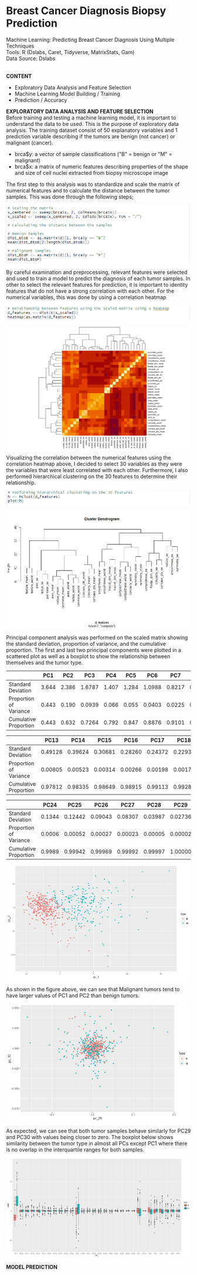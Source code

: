 # Breast Cancer Diagnosis Biopsy Prediction

Machine Learning: Predicting Breast Cancer Diagnosis Using Multiple Techniques<br />
Tools: R (Dslabs, Caret, Tidyverse, MatrixStats, Gam)<br />
Data Source: Dslabs<br />
<br />

**CONTENT**
- Exploratory Data Analysis and Feature Selection
- Machine Learning Model Building / Training
-	Prediction / Accuracy

**EXPLORATORY DATA ANALYSIS AND FEATURE SELECTION**<br />
Before training and testing a machine learning model, it is important to understand the data to be used. This is the purpose of exploratory data analysis. 
The training dataset consist of 50 explanatory variables and 1 prediction variable describing if the tumors are benign (not cancer) or malignant (cancer). 
-	brca$y: a vector of sample classifications ("B" = benign or "M" = malignant)
-	brca$x: a matrix of numeric features describing properties of the shape and size of cell nuclei extracted from biopsy microscope image<br />

The first step to this analysis was to standardize and scale the matrix of numerical features and to calculate the distance between the tumor samples. 
This was done through the following steps;

![](image/scale.png)

By careful examination and preprocessing, relevant features were selected and used to train a model to predict the diagnosis of each tumor samples. In other to select the relevant features for prediction, it is important to identity features that do not have a strong correlation with each other. For the numerical variables, this was done by using a correlation heatmap

![](image/rlcode.png)

![](image/heatmap.jpeg)

Visualizing the correlation between the numerical features using the correlation heatmap above, I decided to select 30 variables as they were the variables that were least correlated with each other. Furthermore, I also performed hierarchical clustering on the 30 features to determine their relationship.

![](image/hclcode.png)

![](image/hclust_plot.jpeg)

Principal component analysis was performed on the scaled matrix showing the standard deviation, proportion of variance, and the cumulative proportion. The first and last two principal components were plotted in a scattered plot as well as a boxplot to show the relationship between themselves and the tumor type.

|  | PC1 | PC2 | PC3 | PC4 | PC5 | PC6 | PC7 | PC8 | PC9 | PC10 | PC11 | PC12 |
| --- | --- | --- | --- | --- | --- | --- | --- | --- | ---- | ---- | ---- | ---- |
| Standard Deviation | 3.644 | 2.386 | 1.6787 |	1.407 |	1.284 |	1.0988 |	0.8217 |	0.6904 |	0.6457 | 0.5922 | 0.5421 |	0.51104 |
| Proportion of Variance | 0.443 |	0.190 |	0.0939 |	0.066 |	0.055 |	0.0403 |	0.0225 |	0.0159 |	0.0139 | 0.0117 |	0.0098 |	0.00871 |
| Cumulative Proportion | 0.443 |	0.632 |	0.7264 |	0.792 |	0.847 |	0.8876 |	0.9101 |	0.9260 |	0.9399 | 0.9516 |	0.9614 |	0.97007 |

|  | PC13 | PC14 | PC15 | PC16 | PC17 | PC18 | PC19 | PC20 | PC21 | PC22 | PC23 |
| --- | --- | --- | --- | --- | --- | --- | --- | --- | ---- | ---- | ---- |
| Standard Deviation | 0.49128 |	0.39624 |	0.30681 |	0.28260 |	0.24372 |	0.22939 | 0.22244 |	0.17652 |	0.173 |	0.16565 |	0.15602 |
| Proportion of Variance | 0.00805 |	0.00523 | 0.00314 |	0.00266 |	0.00198 |	0.00175 | 0.00165 |	0.00104 |	0.001 |	0.00091 |	0.00081 |
| Cumulative Proportion | 0.97812 |	0.98335 |	0.98649 |	0.98915 |	0.99113 |	0.99288 | 0.99453 |	0.99557 |	0.997 |	0.99749 |	0.99830 |

|  | PC24 | PC25 | PC26 | PC27 | PC28 | PC29 | PC30 |
| --- | --- | --- | --- | --- | --- | --- | --- |
| Standard Deviation | 0.1344 |	0.12442 |	0.09043	| 0.08307 | 0.03987 |	0.02736	| 0.0115 |
| Proportion of Variance | 0.0006 |	0.00052 |	0.00027 |	0.00023 | 0.00005 |	0.00002 |	0.0000 |
| Cumulative Proportion | 0.9989 |	0.99942 |	0.99969	| 0.99992 | 0.99997 |	1.00000 |	1.0000 |

![](image/PCplot.jpeg)

As shown in the figure above, we can see that Malignant tumors tend to have larger values of PC1 and PC2 than benign tumors.

![](image/Last2PCplot.jpeg)

As expected, we can see that both tumor samples behave similarly for PC29 and PC30 with values being closer to zero. The boxplot below shows similarity between the tumor type in almost all PCs except PC1 where there is no overlap in the interquartile ranges for both samples.

![](image/PCboxplot.jpeg)

**MODEL PREDICTION**
